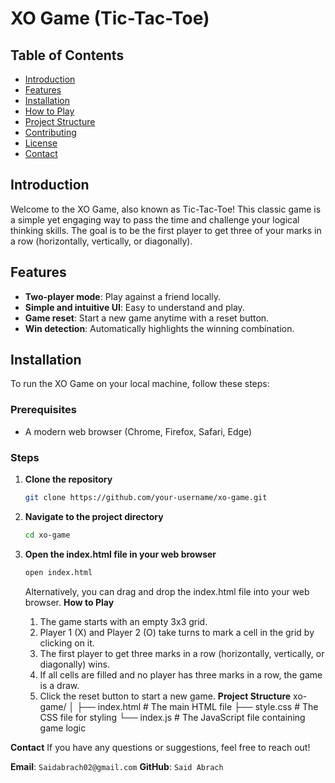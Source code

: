 # XO Game (Tic-Tac-Toe)

## Table of Contents

- [Introduction](#introduction)
- [Features](#features)
- [Installation](#installation)
- [How to Play](#how-to-play)
- [Project Structure](#project-structure)
- [Contributing](#contributing)
- [License](#license)
- [Contact](#contact)

## Introduction

Welcome to the XO Game, also known as Tic-Tac-Toe! This classic game is a simple yet engaging way to pass the time and challenge your logical thinking skills. The goal is to be the first player to get three of your marks in a row (horizontally, vertically, or diagonally).

## Features

- **Two-player mode**: Play against a friend locally.
- **Simple and intuitive UI**: Easy to understand and play.
- **Game reset**: Start a new game anytime with a reset button.
- **Win detection**: Automatically highlights the winning combination.

## Installation

To run the XO Game on your local machine, follow these steps:

### Prerequisites

- A modern web browser (Chrome, Firefox, Safari, Edge)

### Steps

1.  **Clone the repository**
    ```sh
    git clone https://github.com/your-username/xo-game.git
    ```
2.  **Navigate to the project directory**
    ```sh
    cd xo-game
    ```
3.  **Open the index.html file in your web browser**

    ```sh
    open index.html
    ```

    Alternatively, you can drag and drop the index.html file into your web browser.
    **How to Play**

    1.  The game starts with an empty 3x3 grid.
    2.  Player 1 (X) and Player 2 (O) take turns to mark a cell in the grid by clicking on it.
    3.  The first player to get three marks in a row (horizontally, vertically, or diagonally) wins.
    4.  If all cells are filled and no player has three marks in a row, the game is a draw.
    5.  Click the reset button to start a new game.
        **Project Structure**
        xo-game/
        │
        ├── index.html # The main HTML file
        ├── style.css # The CSS file for styling
        └── index.js # The JavaScript file containing game logic

**Contact**
If you have any questions or suggestions, feel free to reach out!

**Email**: `Saidabrach02@gmail.com`
**GitHub**: `Said Abrach`
